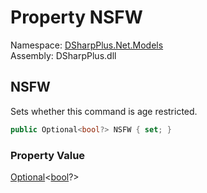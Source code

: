# Property NSFW

Namespace: [DSharpPlus.Net.Models](DSharpPlus.Net.Models.md)  
Assembly: DSharpPlus.dll

## <a id="DSharpPlus_Net_Models_ApplicationCommandEditModel_NSFW"></a>NSFW

Sets whether this command is age restricted.

```csharp
public Optional<bool?> NSFW { set; }
```

### Property Value

[Optional](DSharpPlus.Entities.Optional\-1.md)<[bool](https://learn.microsoft.com/dotnet/api/system.boolean)?\>

